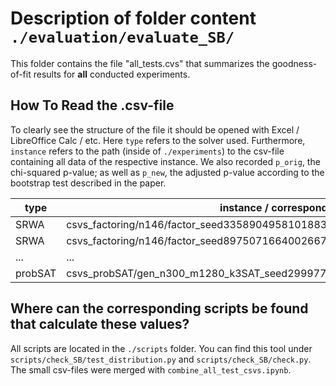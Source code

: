 # Description of folder content `./evaluation/evaluate_SB/`

This folder contains the file "all_tests.cvs" that summarizes the goodness-of-fit results for **all** conducted experiments.

## How To Read the .csv-file

To clearly see the structure of the file it should be opened with Excel / LibreOffice Calc / etc.
Here `type` refers to the solver used.
Furthermore, `instance` refers to the path (inside of `./experiments`) to the csv-file containing all data of the respective instance.
We also recorded `p_orig`, the chi-squared p-value; as well as `p_new`, the adjusted p-value according to the bootstrap test described in the paper.


| type    | instance / corresponding csv                                                      | p_orig             | p_new |
|---------|----------------------------------------------------------------------------------|--------------------|-------|
| SRWA    | csvs_factoring/n146/factor_seed3358904958101883040_minn128_maxn256_composite.csv | 0.7466741280021799 | 0.74  |
| SRWA    | csvs_factoring/n146/factor_seed8975071664002667775_minn128_maxn256_composite.csv | 0.4833242449016112 | 0.55  |
|   ...   |              ...                                                                 |   ...              |  ...  |
| probSAT | csvs_probSAT/gen_n300_m1280_k3SAT_seed2999771048.csv                             | 0.7524938299854597 | 0.75  |


## Where can the corresponding scripts be found that calculate these values?

All scripts are located in the `./scripts` folder.
You can find this tool under `scripts/check_SB/test_distribution.py` and `scripts/check_SB/check.py`.
The small csv-files were merged with `combine_all_test_csvs.ipynb`.
